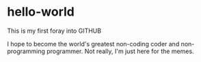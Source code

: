 # hello-world

This is my first foray into GITHUB

I hope to become the world's greatest non-coding coder and non-programming programmer.
Not really, I'm just here for the memes.
